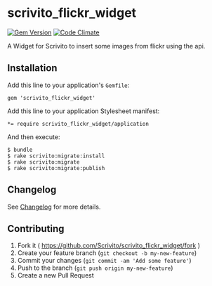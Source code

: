 # scrivito_flickr_widget

[![Gem Version](https://badge.fury.io/rb/scrivito_flickr_widget.svg)](http://badge.fury.io/rb/scrivito_flickr_widget)
[![Code Climate](https://codeclimate.com/github/Scrivito/scrivito_flickr_widget.png)](https://codeclimate.com/github/Scrivito/scrivito_flickr_widget)

A Widget for Scrivito to insert some images from flickr using the api.

## Installation

Add this line to your application's `Gemfile`:

    gem 'scrivito_flickr_widget'

Add this line to your application Stylesheet manifest:

    *= require scrivito_flickr_widget/application

And then execute:

    $ bundle
    $ rake scrivito:migrate:install
    $ rake scrivito:migrate
    $ rake scrivito:migrate:publish

## Changelog
See [Changelog](https://github.com/Scrivito/scrivito_flickr_widget/blob/master/CHANGELOG.md) for more
details.

## Contributing

1. Fork it ( https://github.com/Scrivito/scrivito_flickr_widget/fork )
2. Create your feature branch (`git checkout -b my-new-feature`)
3. Commit your changes (`git commit -am 'Add some feature'`)
4. Push to the branch (`git push origin my-new-feature`)
5. Create a new Pull Request